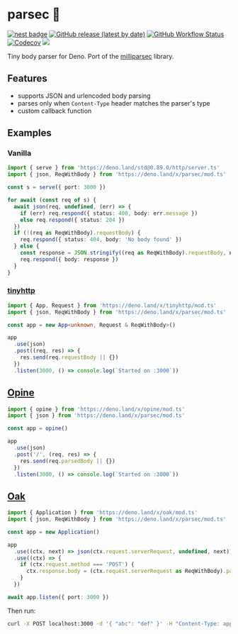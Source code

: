# parsec 🌌

[![nest badge](https://nest.land/badge.svg)](https://nest.land/package/parsec) [![GitHub release (latest by date)][releases]][releases-page] [![GitHub Workflow Status][gh-actions-img]][github-actions]
[![Codecov][codecov-badge]][codecov] [![][docs-badge]][docs]

Tiny body parser for Deno. Port of the [milliparsec](https://github.com/talentlessguy/milliparsec) library.

## Features

- supports JSON and urlencoded body parsing
- parses only when `Content-Type` header matches the parser's type
- custom callback function

## Examples

### Vanilla

```ts
import { serve } from 'https://deno.land/std@0.89.0/http/server.ts'
import { json, ReqWithBody } from 'https://deno.land/x/parsec/mod.ts'

const s = serve({ port: 3000 })

for await (const req of s) {
  await json(req, undefined, (err) => {
    if (err) req.respond({ status: 400, body: err.message })
    else req.respond({ status: 204 })
  })
  if (!(req as ReqWithBody).requestBody) {
    req.respond({ status: 404, body: 'No body found' })
  } else {
    const response = JSON.stringify((req as ReqWithBody).requestBody, null, 2)
    req.respond({ body: response })
  }
}
```

### [tinyhttp](https://github.com/talentlessguy/tinyhttp-deno)

```ts
import { App, Request } from 'https://deno.land/x/tinyhttp/mod.ts'
import { json, ReqWithBody } from 'https://deno.land/x/parsec/mod.ts'

const app = new App<unknown, Request & ReqWithBody>()

app
  .use(json)
  .post((req, res) => {
    res.send(req.requestBody || {})
  })
  .listen(3000, () => console.log(`Started on :3000`))
```

## [Opine](https://github.com/asos-craigmorten/opine)

```ts
import { opine } from 'https://deno.land/x/opine/mod.ts'
import { json } from 'https://deno.land/x/parsec/mod.ts'

const app = opine()

app
  .use(json)
  .post('/', (req, res) => {
    res.send(req.parsedBody || {})
  })
  .listen(3000, () => console.log(`Started on :3000`))
```

## [Oak](https://github.com/oakserver/oak)

```ts
import { Application } from 'https://deno.land/x/oak/mod.ts'
import { json, ReqWithBody } from 'https://deno.land/x/parsec/mod.ts'

const app = new Application()

app
  .use((ctx, next) => json(ctx.request.serverRequest, undefined, next))
  .use((ctx) => {
    if (ctx.request.method === 'POST') {
      ctx.response.body = (ctx.request.serverRequest as ReqWithBody).parsedBody
    }
  })

await app.listen({ port: 3000 })
```

Then run:

```sh
curl -X POST localhost:3000 -d '{ "abc": "def" }' -H "Content-Type: application/json"
```

[releases]: https://img.shields.io/github/v/release/deno-libs/parsec?style=flat-square
[docs-badge]: https://img.shields.io/github/v/release/deno-libs/parsec?color=yellow&label=Documentation&logo=deno&style=flat-square
[docs]: https://doc.deno.land/https/deno.land/x/parsec/mod.ts
[releases-page]: https://github.com/deno-libs/parsec/releases
[gh-actions-img]: https://img.shields.io/github/workflow/status/deno-libs/parsec/CI?style=flat-square
[codecov]: https://codecov.io/gh/deno-libs/parsec
[github-actions]: https://github.com/deno-libs/parsec/actions
[codecov-badge]: https://img.shields.io/codecov/c/gh/deno-libs/parsec?style=flat-square
